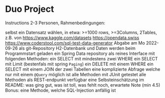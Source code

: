 # Duo Project
Instructions
2-3 Personen, Rahmenbedingungen:

selbst ein Datensatz wählen, in etwa: >=1000 rows, >=3Columns, 2Tables, z.B. von
https://www.kaggle.com/datasets
https://opendata.swiss
https://www.coderstool.com/sql-test-data-generator
Abgabe am Mo 2022-09-26 als git-Repository
H2-Datenbank und Daten werden beim Programmstart geladen
ein Spring Data repository als reines Interface mit folgenden Methoden:
ein SELECT mit mindestens zwei WHERE
ein SELECT mit Limit (bestenfals mit spring `Paging`)
ein DELETE mit einem WHERE
ein SELECT mit einem JOIN der zwei Tabellen
eine komplizierte Abfrage welche nur mit einem `@Query` möglich ist
alle Methoden mit JUnit getestet
alle Methoden als REST-endpunkt verfügbar
eine Selbsteinschätzung im README:
was ging gut, was ist toll, was fehlt noch, erwartete Note (min 4.5)
Bonus: eine Methode, welche SQL-Injection anfällig ist

